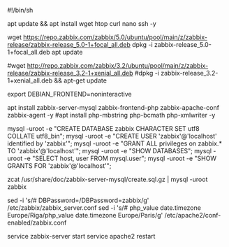 #!/bin/sh

apt update && apt install wget htop curl nano ssh -y

wget https://repo.zabbix.com/zabbix/5.0/ubuntu/pool/main/z/zabbix-release/zabbix-release_5.0-1+focal_all.deb
dpkg -i zabbix-release_5.0-1+focal_all.deb
apt update



#wget http://repo.zabbix.com/zabbix/3.2/ubuntu/pool/main/z/zabbix-release/zabbix-release_3.2-1+xenial_all.deb
#dpkg -i zabbix-release_3.2-1+xenial_all.deb && apt-get update

export DEBIAN_FRONTEND=noninteractive

apt install zabbix-server-mysql zabbix-frontend-php  zabbix-apache-conf zabbix-agent -y
#apt install php-mbstring php-bcmath php-xmlwriter -y

mysql -uroot -e "CREATE DATABASE zabbix CHARACTER SET utf8 COLLATE utf8_bin";
mysql -uroot -e "CREATE USER 'zabbix'@'localhost' identified by 'zabbix'";
mysql -uroot -e "GRANT ALL privileges on zabbix.* TO 'zabbix'@'localhost'";
mysql -uroot -e "SHOW DATABASES";
mysql -uroot -e "SELECT host, user FROM mysql.user";
mysql -uroot -e "SHOW GRANTS FOR 'zabbix'@'localhost'";

zcat /usr/share/doc/zabbix-server-mysql/create.sql.gz | mysql -uroot zabbix

sed -i 's/# DBPassword=/DBPassword=zabbix/g' /etc/zabbix/zabbix_server.conf
sed -i 's/# php_value date.timezone Europe\/Riga/php_value date.timezone Europe\/Paris/g' /etc/apache2/conf-enabled/zabbix.conf

service zabbix-server start
service apache2 restart
